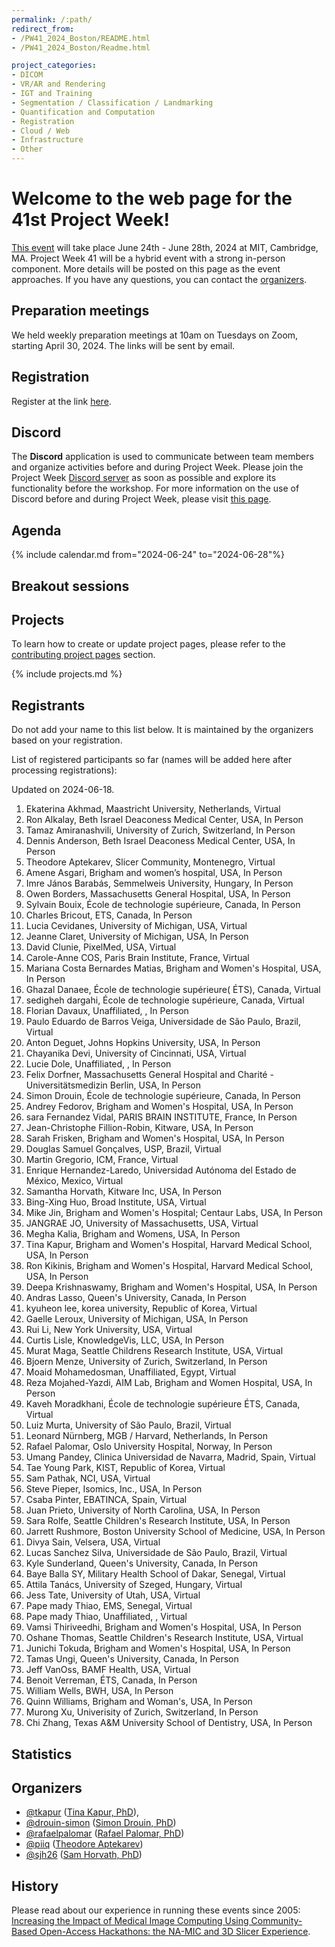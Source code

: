 ```yaml
---
permalink: /:path/
redirect_from:
- /PW41_2024_Boston/README.html
- /PW41_2024_Boston/Readme.html

project_categories:
- DICOM
- VR/AR and Rendering
- IGT and Training
- Segmentation / Classification / Landmarking
- Quantification and Computation
- Registration
- Cloud / Web
- Infrastructure
- Other
---
```


# Welcome to the web page for the 41st Project Week!

[This event](https://projectweek.na-mic.org/PW41_2024_Boston/README.html) will take place June 24th - June 28th, 2024 at MIT, Cambridge, MA. Project Week 41 will be a hybrid event with a strong in-person component. More details will be posted on this page as the event approaches. If you have any questions, you can contact the [organizers](#organizers).

## Preparation meetings

We held weekly preparation meetings at 10am on Tuesdays on Zoom, starting April 30, 2024. The links will be sent by email.

## Registration
Register at the link [here](https://cvent.me/dldl10).

## Discord
The **Discord** application is used to communicate between team members and organize activities before and during Project Week. Please join the Project Week [Discord server](https://discord.gg/AkxzKvqMBp) as soon as possible and explore its functionality before the workshop. For more information on the use of Discord before and during Project Week, please visit [this page](../common/Discord.md).

##  Agenda

{% include calendar.md from="2024-06-24" to="2024-06-28"%}

## Breakout sessions

## Projects

To learn how to create or update project pages, please refer to the [contributing project pages](ContributingProjectPages.md) section.

{% include projects.md %}

## Registrants

Do not add your name to this list below. It is maintained by the organizers based on your registration.

List of registered participants so far (names will be added here after processing registrations):

<!-- Participants list is updated programmatically, please don't remove the comments -->
<!-- Participants list start -->

Updated on 2024-06-18.

1. Ekaterina Akhmad, Maastricht University, Netherlands, Virtual
1. Ron Alkalay, Beth Israel Deaconess Medical Center, USA, In Person
1. Tamaz Amiranashvili, University of Zurich, Switzerland, In Person
1. Dennis Anderson, Beth Israel Deaconess Medical Center, USA, In Person
1. Theodore Aptekarev, Slicer Community, Montenegro, Virtual
1. Amene Asgari, Brigham and women’s hospital, USA, In Person
1. Imre János Barabás, Semmelweis University, Hungary, In Person
1. Owen Borders, Massachusetts General Hospital, USA, In Person
1. Sylvain Bouix, École de technologie supérieure, Canada, In Person
1. Charles Bricout, ETS, Canada, In Person
1. Lucia Cevidanes, University of Michigan, USA, Virtual
1. Jeanne Claret, University of Michigan, USA, In Person
1. David Clunie, PixelMed, USA, Virtual
1. Carole-Anne COS, Paris Brain Institute, France, Virtual
1. Mariana Costa Bernardes Matias, Brigham and Women's Hospital, USA, In Person
1. Ghazal Danaee, École de technologie supérieure( ÉTS), Canada, Virtual
1. sedigheh dargahi, École de technologie supérieure, Canada, Virtual
1. Florian Davaux, Unaffiliated, , In Person
1. Paulo Eduardo de Barros Veiga, Universidade de São Paulo, Brazil, Virtual
1. Anton Deguet, Johns Hopkins University, USA, In Person
1. Chayanika Devi, University of Cincinnati, USA, Virtual
1. Lucie Dole, Unaffiliated, , In Person
1. Felix Dorfner, Massachusetts General Hospital and Charité - Universitätsmedizin Berlin, USA, In Person
1. Simon Drouin, École de technologie supérieure, Canada, In Person
1. Andrey Fedorov, Brigham and Women's Hospital, USA, In Person
1. sara Fernandez Vidal, PARIS BRAIN INSTITUTE, France, In Person
1. Jean-Christophe Fillion-Robin, Kitware, USA, In Person
1. Sarah Frisken, Brigham and Women's Hospital, USA, In Person
1. Douglas Samuel Gonçalves, USP, Brazil, Virtual
1. Martin Gregorio, ICM, France, Virtual
1. Enrique Hernandez-Laredo, Universidad Autónoma del Estado de México, Mexico, Virtual
1. Samantha Horvath, Kitware Inc, USA, In Person
1. Bing-Xing Huo, Broad Institute, USA, Virtual
1. Mike Jin, Brigham and Women's Hospital; Centaur Labs, USA, In Person
1. JANGRAE JO, University of Massachusetts, USA, Virtual
1. Megha Kalia, Brigham and Womens, USA, In Person
1. Tina Kapur, Brigham and Women's Hospital, Harvard Medical School, USA, In Person
1. Ron Kikinis, Brigham and Women's Hospital, Harvard Medical School, USA, In Person
1. Deepa Krishnaswamy, Brigham and Women's Hospital, USA, In Person
1. Andras Lasso, Queen's University, Canada, In Person
1. kyuheon lee, korea university, Republic of Korea, Virtual
1. Gaelle Leroux, University of Michigan, USA, In Person
1. Rui Li, New York University, USA, Virtual
1. Curtis Lisle, KnowledgeVis, LLC, USA, In Person
1. Murat Maga, Seattle Childrens Research Institute, USA, Virtual
1. Bjoern Menze, University of Zurich, Switzerland, In Person
1. Moaid Mohamedosman, Unaffiliated, Egypt, Virtual
1. Reza Mojahed-Yazdi, AIM Lab, Brigham and Women Hospital, USA, In Person
1. Kaveh Moradkhani, École de technologie supérieure ÉTS, Canada, Virtual
1. Luiz Murta, University of São Paulo, Brazil, Virtual
1. Leonard Nürnberg, MGB / Harvard, Netherlands, In Person
1. Rafael Palomar, Oslo University Hospital, Norway, In Person
1. Umang Pandey, Clinica Universidad de Navarra, Madrid, Spain, Virtual
1. Tae Young Park, KIST, Republic of Korea, Virtual
1. Sam Pathak, NCI, USA, Virtual
1. Steve Pieper, Isomics, Inc., USA, In Person
1. Csaba Pinter, EBATINCA, Spain, Virtual
1. Juan Prieto, University of North Carolina, USA, In Person
1. Sara Rolfe, Seattle Children's Research Institute, USA, In Person
1. Jarrett Rushmore, Boston University School of Medicine, USA, In Person
1. Divya Sain, Velsera, USA, Virtual
1. Lucas Sanchez Silva, Universidade de São Paulo, Brazil, Virtual
1. Kyle Sunderland, Queen's University, Canada, In Person
1. Baye Balla SY, Military Health School of Dakar, Senegal, Virtual
1. Attila Tanács, University of Szeged, Hungary, Virtual
1. Jess Tate, University of Utah, USA, Virtual
1. Pape mady Thiao, EMS, Senegal, Virtual
1. Pape mady Thiao, Unaffiliated, , Virtual
1. Vamsi Thiriveedhi, Brigham and Women's Hospital, USA, In Person
1. Oshane Thomas, Seattle Children's Research Institute, USA, Virtual
1. Junichi Tokuda, Brigham and Women's Hospital, USA, In Person
1. Tamas Ungi, Queen's University, Canada, In Person
1. Jeff VanOss, BAMF Health, USA, Virtual
1. Benoit Verreman, ÉTS, Canada, In Person
1. William Wells, BWH, USA, In Person
1. Quinn Williams, Brigham and Woman's, USA, In Person
1. Murong Xu, Univerisity of Zurich, Switzerland, In Person
1. Chi Zhang, Texas A&M University School of Dentistry, USA, In Person

<!-- Participants list end -->

## Statistics

## Organizers

* [@tkapur](https://github.com/tkapur) ([Tina Kapur, PhD](http://www.spl.harvard.edu/pages/People/tkapur)),
* [@drouin-simon](https://github.com/drouin-simon) ([Simon Drouin, PhD](https://drouin-simon.github.io/ETS-web//))
* [@rafaelpalomar](https://github.com/rafaelpalomar) ([Rafael Palomar, PhD](https://www.ntnu.edu/employees/rafaelp))
* [@piiq](https://github.com/piiq) ([Theodore Aptekarev](https://discourse.slicer.org/u/pll_llq))
* [@sjh26](https://github.com/sjh26) ([Sam Horvath, PhD](https://www.kitware.com/samantha-horvath/))

## History
Please read about our experience in running these events since 2005: [Increasing the Impact of Medical Image Computing Using
Community-Based Open-Access Hackathons: the NA-MIC and 3D Slicer Experience](http://perk.cs.queensu.ca/sites/perkd7.cs.queensu.ca/files/Kapur2016.pdf).
